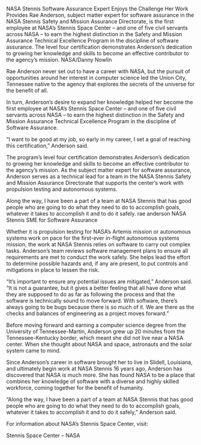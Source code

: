 NASA Stennis Software Assurance Expert Enjoys the Challenge Her Work Provides 
 Rae Anderson, subject matter expert for software assurance in the NASA Stennis Safety and Mission Assurance Directorate, is the first employee at NASA’s Stennis Space Center – and one of five civil servants across NASA – to earn the highest distinction in the Safety and Mission Assurance Technical Excellence Program in the discipline of software assurance. The level four certification demonstrates Anderson’s dedication to growing her knowledge and skills to become an effective contributor to the agency’s mission. NASA/Danny Nowlin

Rae Anderson never set out to have a career with NASA, but the pursuit of opportunities around her interest in computer science led the Union City, Tennessee native to the agency that explores the secrets of the universe for the benefit of all.

In turn, Anderson’s desire to expand her knowledge helped her become the first employee at NASA’s Stennis Space Center – and one of five civil servants across NASA – to earn the highest distinction in the Safety and Mission Assurance Technical Excellence Program in the discipline of Software Assurance.

“I want to be good at my job, so early in my career, I set a goal of reaching this certification,” Anderson said.

The program’s level four certification demonstrates Anderson’s dedication to growing her knowledge and skills to become an effective contributor to the agency’s mission. As the subject matter expert for software assurance, Anderson serves as a technical lead for a team in the NASA Stennis Safety and Mission Assurance Directorate that supports the center’s work with propulsion testing and autonomous systems.

Along the way, I have been a part of a team at NASA Stennis that has good people who are going to do what they need to do to accomplish goals, whatever it takes to accomplish it and to do it safely. rae anderson NASA Stennis SME for Software Assurance

Whether it is propulsion testing for NASA’s Artemis mission or autonomous systems work on pace for the first-ever in-flight autonomous systems mission, the work at NASA Stennis relies on software to carry out complex tasks. Anderson’s team reviews software management plans to ensure all requirements are met to conduct the work safely. She helps lead the effort to determine possible hazards and, if any are present, to put controls and mitigations in place to lessen the risk.

“It’s important to ensure any potential issues are mitigated,” Anderson said. “It is not a guarantee, but it gives a better feeling that all have done what they are supposed to do as far as following the process and that the software is technically sound to move forward. With software, there’s always going to be bugs because there is so much of it. We are there as the checks and balances of engineering as a project moves forward.”

Before moving forward and earning a computer science degree from the University of Tennessee-Martin, Anderson grew up 20 minutes from the Tennessee-Kentucky border, which meant she did not live near a NASA center. When she thought about NASA and space, astronauts and the solar system came to mind.

Since Anderson’s career in software brought her to live in Slidell, Louisiana, and ultimately begin work at NASA Stennis 16 years ago, Anderson has discovered that NASA is much more. She has found NASA to be a place that combines her knowledge of software with a diverse and highly skilled workforce, coming together for the benefit of humanity.

“Along the way, I have been a part of a team at NASA Stennis that has good people who are going to do what they need to do to accomplish goals, whatever it takes to accomplish it and to do it safely,” Anderson said.

For information about NASA’s Stennis Space Center, visit:

Stennis Space Center – NASA